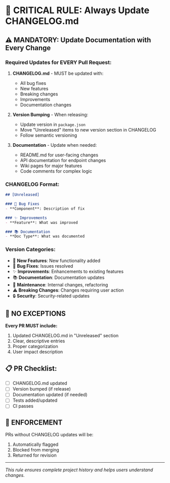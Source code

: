 # 📝 CRITICAL RULE: Always Update CHANGELOG.md

## ⚠️ MANDATORY: Update Documentation with Every Change

### Required Updates for EVERY Pull Request:

1. **CHANGELOG.md** - MUST be updated with:
   - All bug fixes
   - New features  
   - Breaking changes
   - Improvements
   - Documentation changes
   
2. **Version Bumping** - When releasing:
   - Update version in `package.json`
   - Move "Unreleased" items to new version section in CHANGELOG
   - Follow semantic versioning

3. **Documentation** - Update when needed:
   - README.md for user-facing changes
   - API documentation for endpoint changes
   - Wiki pages for major features
   - Code comments for complex logic

### CHANGELOG Format:

```markdown
## [Unreleased]

### 🐛 Bug Fixes
- **Component**: Description of fix

### ✨ Improvements  
- **Feature**: What was improved

### 📚 Documentation
- **Doc Type**: What was documented
```

### Version Categories:
- 🎉 **New Features**: New functionality added
- 🐛 **Bug Fixes**: Issues resolved
- ✨ **Improvements**: Enhancements to existing features
- 📚 **Documentation**: Documentation updates
- 🔧 **Maintenance**: Internal changes, refactoring
- ⚠️ **Breaking Changes**: Changes requiring user action
- 🔒 **Security**: Security-related updates

## 🚨 NO EXCEPTIONS

**Every PR MUST include:**
1. Updated CHANGELOG.md in "Unreleased" section
2. Clear, descriptive entries
3. Proper categorization
4. User impact description

## 📋 PR Checklist:
- [ ] CHANGELOG.md updated
- [ ] Version bumped (if release)
- [ ] Documentation updated (if needed)
- [ ] Tests added/updated
- [ ] CI passes

## 🔴 ENFORCEMENT

PRs without CHANGELOG updates will be:
1. Automatically flagged
2. Blocked from merging
3. Returned for revision

---

*This rule ensures complete project history and helps users understand changes.*